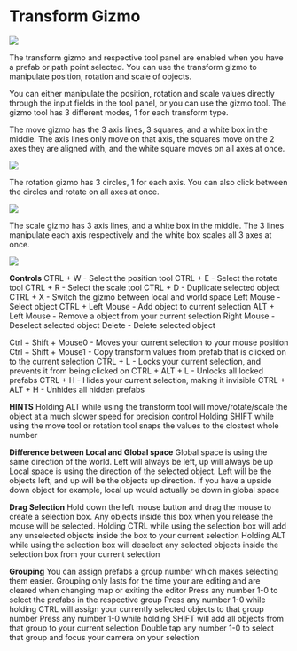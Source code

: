 # Transform Gizmo

![](https://i.gyazo.com/62c0f7a43ca9f7e9e806fc7531b22190.png)

The transform gizmo and respective tool panel are enabled when you have a prefab or path point selected. 
You can use the transform gizmo to manipulate position, rotation and scale of objects.

You can either manipulate the position, rotation and scale values directly through the input fields in the tool panel, 
or you can use the gizmo tool. The gizmo tool has 3 different modes, 1 for each transform type.

The move gizmo has the 3 axis lines, 3 squares, and a white box in the middle. The axis lines only move on that axis, 
the squares move on the 2 axes they are aligned with, and the white square moves on all axes at once.

![](https://i.gyazo.com/828d0ba34f845d3047d06cc5542db9a9.png)

The rotation gizmo has 3 circles, 1 for each axis. You can also click between the circles and rotate on all axes at once.

![](https://i.gyazo.com/248b36e3ebb0d5237e0b841b008dd856.png)

The scale gizmo has 3 axis lines, and a white box in the middle. The 3 lines manipulate each axis respectively and the
white box scales all 3 axes at once.

![](https://i.gyazo.com/35f0d9f3e082abad94fee2b03b662d99.png)


**Controls**
CTRL + W - Select the position tool
CTRL + E - Select the rotate tool
CTRL + R - Select the scale tool
CTRL + D - Duplicate selected object
CTRL + X - Switch the gizmo between local and world space
Left Mouse - Select object
CTRL + Left Mouse - Add object to current selection
ALT + Left Mouse - Remove a object from your current selection
Right Mouse - Deselect selected object
Delete - Delete selected object

Ctrl + Shift + Mouse0 - Moves your current selection to your mouse position
Ctrl + Shift + Mouse1 - Copy transform values from prefab that is clicked on to the current selection
CTRL + L - Locks your current selection, and prevents it from being clicked on
CTRL + ALT + L - Unlocks all locked prefabs
CTRL + H - Hides your current selection, making it invisible
CTRL + ALT + H - Unhides all hidden prefabs

**HINTS** 
Holding ALT while using the transform tool will move/rotate/scale the object at a much slower speed for precision control
Holding SHIFT while using the move tool or rotation tool snaps the values to the clostest whole number

**Difference between Local and Global space**
Global space is using the same direction of the world. Left will always be left, up will always be up
Local space is using the direction of the selected object. Left will be the objects left, and up will be the objects up direction. 
If you have a upside down object for example, local up would actually be down in global space

**Drag Selection** 
Hold down the left mouse button and drag the mouse to create a selection box. Any objects inside this box when you release the mouse will be selected.
Holding CTRL while using the selection box will add any unselected objects inside the box to your current selection
Holding ALT while using the selection box will deselect any selected objects inside the selection box from your current selection

**Grouping** 
You can assign prefabs a group number which makes selecting them easier. Grouping only lasts for the time your are editing and are cleared when changing map or exiting the editor
Press any number 1-0 to select the prefabs in the respective group
Press any number 1-0 while holding CTRL will assign your currently selected objects to that group number
Press any number 1-0 while holding SHIFT will add all objects from that group to your current selection
Double tap any number 1-0 to select that group and focus your camera on your selection
